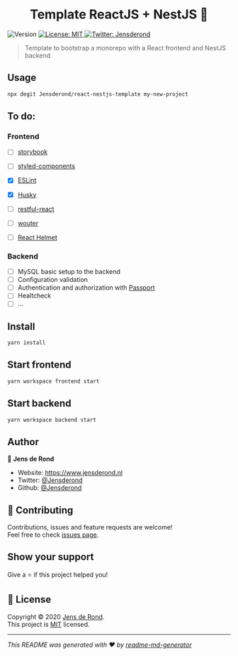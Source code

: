 <h1 align="center">Template ReactJS + NestJS 💼</h1>
<p>
  <img alt="Version" src="https://img.shields.io/badge/version-0.1-blue.svg?cacheSeconds=2592000" />
  <a href="LICENSE" target="_blank">
    <img alt="License: MIT" src="https://img.shields.io/badge/License-MIT-yellow.svg" />
  </a>
  <a href="https://twitter.com/Jensderond" target="_blank">
    <img alt="Twitter: Jensderond" src="https://img.shields.io/twitter/follow/Jensderond.svg?style=social" />
  </a>
</p>

> Template to bootstrap a monorepo with a React frontend and NestJS backend

## Usage 
```sh
npx degit Jensderond/react-nestjs-template my-new-project
```

## To do:

### Frontend
- [ ] [storybook](https://github.com/storybookjs/storybook)
- [ ] [styled-components](https://github.com/styled-components/styled-components)
- [x] [ESLint](https://github.com/eslint/eslint)
- [x] [Husky](https://github.com/typicode/husky)
- [ ] [restful-react](https://github.com/contiamo/restful-react)
- [ ] [wouter](https://github.com/molefrog/wouter)
- [ ] [React Helmet](https://github.com/nfl/react-helmet)


### Backend
- [ ] MySQL basic setup to the backend
- [ ] Configuration validation
- [ ] Authentication and authorization with [Passport](https://github.com/jaredhanson/passport)
- [ ] Healtcheck
- [ ] ...

## Install

```sh
yarn install
```

## Start frontend

```sh
yarn workspace frontend start
```

## Start backend

```sh
yarn workspace backend start
```

## Author

👤 **Jens de Rond**

* Website: https://www.jensderond.nl
* Twitter: [@Jensderond](https://twitter.com/Jensderond)
* Github: [@Jensderond](https://github.com/Jensderond)

## 🤝 Contributing

Contributions, issues and feature requests are welcome!<br />Feel free to check [issues page](https://github.com/Jensderond/react-nestjs-template/issues). 

## Show your support

Give a ⭐️ if this project helped you!

## 📝 License

Copyright © 2020 [Jens de Rond](https://github.com/Jensderond).<br />
This project is [MIT](https://github.com/Jensderond/react-nestjs-template/blob/master/LICENSE) licensed.

***
_This README was generated with ❤️ by [readme-md-generator](https://github.com/kefranabg/readme-md-generator)_
